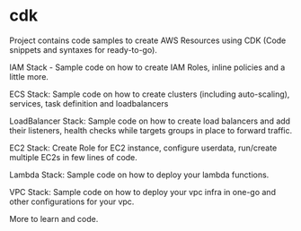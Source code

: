 # cdk

Project contains code samples to create AWS Resources using CDK (Code snippets and syntaxes for ready-to-go).

IAM Stack - Sample code on how to create IAM Roles, inline policies and a little more.

ECS Stack: Sample code on how to create clusters (including auto-scaling), services, task definition and loadbalancers

LoadBalancer Stack: Sample code on how to create load balancers and add their listeners, health checks while targets groups in place to forward traffic.

EC2 Stack: Create Role for EC2 instance, configure userdata, run/create multiple EC2s in few lines of code.

Lambda Stack: Sample code on how to deploy your lambda functions.

VPC Stack: Sample code on how to deploy your vpc infra in one-go and other configurations for your vpc.

More to learn and code.
